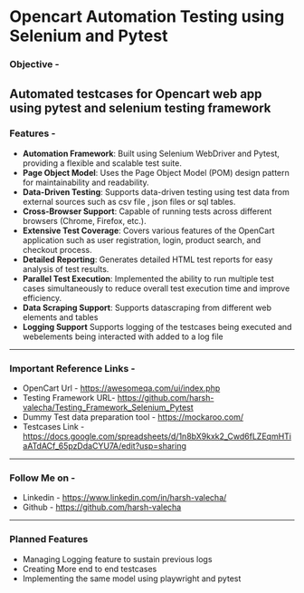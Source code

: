 # Opencart Automation Testing using Selenium and Pytest

### Objective - 
Automated testcases for Opencart web app using pytest and 
selenium testing framework 
---
### Features - 
- **Automation Framework**: Built using Selenium WebDriver and Pytest, providing a flexible and scalable test suite.
- **Page Object Model**: Uses the Page Object Model (POM) design pattern for maintainability and readability.
- **Data-Driven Testing**: Supports data-driven testing using test data from external sources such as csv file , json files or sql tables.
- **Cross-Browser Support**: Capable of running tests across different browsers (Chrome, Firefox, etc.).
- **Extensive Test Coverage**: Covers various features of the OpenCart application such as user registration, login, product search, and checkout process.
- **Detailed Reporting**: Generates detailed HTML test reports for easy analysis of test results.
- **Parallel Test Execution**: Implemented the ability to run multiple test cases simultaneously to reduce overall test execution time and improve efficiency.
- **Data Scraping Support**: Supports datascraping from different web elements and tables 
- **Logging Support** Supports logging of the testcases being executed and webelements being interacted with added to a log file
---
### Important Reference Links - 
- OpenCart Url - https://awesomeqa.com/ui/index.php
- Testing Framework URL- https://github.com/harsh-valecha/Testing_Framework_Selenium_Pytest
- Dummy Test data preparation tool - https://mockaroo.com/
- Testcases Link - https://docs.google.com/spreadsheets/d/1n8bX9kxk2_Cwd6fLZEqmHTiaATdACf_65pzDdaCYU7A/edit?usp=sharing

----
### Follow Me on - 
- Linkedin - https://www.linkedin.com/in/harsh-valecha/
- Github - https://github.com/harsh-valecha

--- 
### Planned Features
- Managing Logging feature to sustain previous logs 
- Creating More end to end testcases 
- Implementing the same model using playwright and pytest







